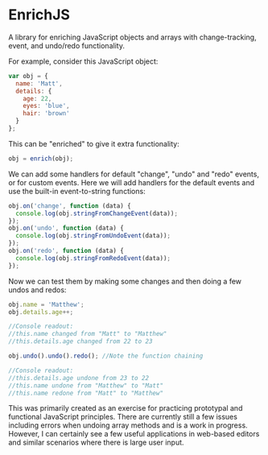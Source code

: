 # EnrichJS
A library for enriching JavaScript objects and arrays with change-tracking, event, and undo/redo functionality.

For example, consider this JavaScript object:
```js
var obj = {
  name: 'Matt',
  details: {
    age: 22,
    eyes: 'blue',
    hair: 'brown'
  }
};
```
This can be "enriched" to give it extra functionality:
```js
obj = enrich(obj);
```
We can add some handlers for default "change", "undo" and "redo" events, or for custom events.
Here we will add handlers for the default events and use the built-in event-to-string functions:
```js
obj.on('change', function (data) {
  console.log(obj.stringFromChangeEvent(data));
});
obj.on('undo', function (data) {
  console.log(obj.stringFromUndoEvent(data));
});
obj.on('redo', function (data) {
  console.log(obj.stringFromRedoEvent(data));
});
```
Now we can test them by making some changes and then doing a few undos and redos:
```js
obj.name = 'Matthew';
obj.details.age++;

//Console readout:
//this.name changed from "Matt" to "Matthew"
//this.details.age changed from 22 to 23

obj.undo().undo().redo(); //Note the function chaining

//Console readout:
//this.details.age undone from 23 to 22
//this.name undone from "Matthew" to "Matt"
//this.name redone from "Matt" to "Matthew"
```

This was primarily created as an exercise for practicing prototypal and functional JavaScript principles. There are currently still a few issues including errors when undoing array methods and is a work in progress. However, I can certainly see a few useful applications in web-based editors and similar scenarios where there is large user input.
